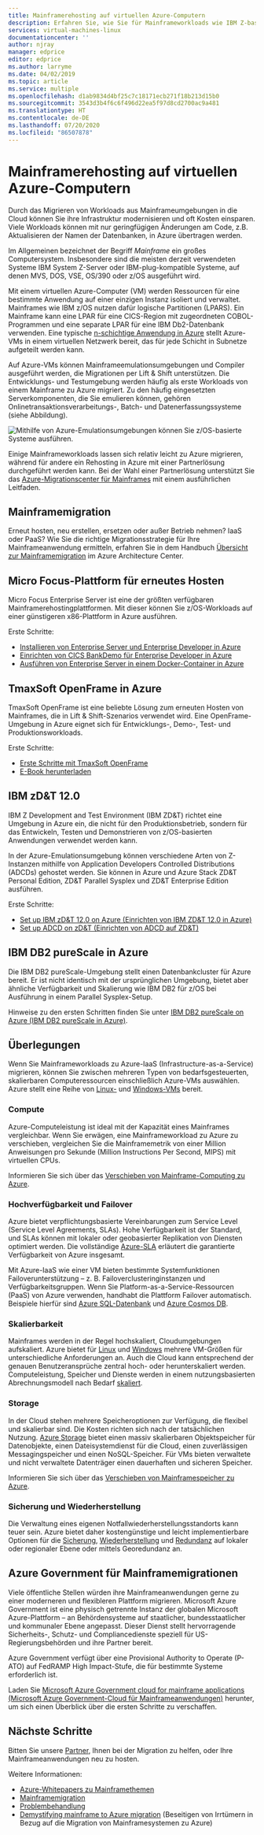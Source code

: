 ```yaml
---
title: Mainframerehosting auf virtuellen Azure-Computern
description: Erfahren Sie, wie Sie für Mainframeworkloads wie IBM Z-basierte Systeme auf virtuellen Microsoft Azure-Computern ein Rehosting durchführen.
services: virtual-machines-linux
documentationcenter: ''
author: njray
manager: edprice
editor: edprice
ms.author: larryme
ms.date: 04/02/2019
ms.topic: article
ms.service: multiple
ms.openlocfilehash: d1ab9834d4bf25c7c18171ecb271f18b213d15b0
ms.sourcegitcommit: 3543d3b4f6c6f496d22ea5f97d8cd2700ac9a481
ms.translationtype: HT
ms.contentlocale: de-DE
ms.lasthandoff: 07/20/2020
ms.locfileid: "86507878"
---
```

# <a name="mainframe-rehosting-on-azure-virtual-machines"></a>Mainframerehosting auf virtuellen Azure-Computern

Durch das Migrieren von Workloads aus Mainframeumgebungen in die Cloud können Sie ihre Infrastruktur modernisieren und oft Kosten einsparen. Viele Workloads können mit nur geringfügigen Änderungen am Code, z.B. Aktualisieren der Namen der Datenbanken, in Azure übertragen werden.

Im Allgemeinen bezeichnet der Begriff *Mainframe* ein großes Computersystem. Insbesondere sind die meisten derzeit verwendeten Systeme IBM System Z-Server oder IBM-plug-kompatible Systeme, auf denen MVS, DOS, VSE, OS/390 oder z/OS ausgeführt wird.

Mit einem virtuellen Azure-Computer (VM) werden Ressourcen für eine bestimmte Anwendung auf einer einzigen Instanz isoliert und verwaltet. Mainframes wie IBM z/OS nutzen dafür logische Partitionen (LPARS). Ein Mainframe kann eine LPAR für eine CICS-Region mit zugeordneten COBOL-Programmen und eine separate LPAR für eine IBM Db2-Datenbank verwenden. Eine typische [n-schichtige Anwendung in Azure](/azure/architecture/reference-architectures/n-tier/n-tier-sql-server) stellt Azure-VMs in einem virtuellen Netzwerk bereit, das für jede Schicht in Subnetze aufgeteilt werden kann.

Auf Azure-VMs können Mainframeemulationsumgebungen und Compiler ausgeführt werden, die Migrationen per Lift & Shift unterstützen. Die Entwicklungs- und Testumgebung werden häufig als erste Workloads von einem Mainframe zu Azure migriert. Zu den häufig eingesetzten Serverkomponenten, die Sie emulieren können, gehören Onlinetransaktionsverarbeitungs-, Batch- und Datenerfassungssysteme (siehe Abbildung).

![Mithilfe von Azure-Emulationsumgebungen können Sie z/OS-basierte Systeme ausführen.](media/01-overview.png)

Einige Mainframeworkloads lassen sich relativ leicht zu Azure migrieren, während für andere ein Rehosting in Azure mit einer Partnerlösung durchgeführt werden kann. Bei der Wahl einer Partnerlösung unterstützt Sie das [Azure-Migrationscenter für Mainframes](https://azure.microsoft.com/migration/mainframe/) mit einem ausführlichen Leitfaden.

## <a name="mainframe-migration"></a>Mainframemigration

Erneut hosten, neu erstellen, ersetzen oder außer Betrieb nehmen? IaaS oder PaaS? Wie Sie die richtige Migrationsstrategie für Ihre Mainframeanwendung ermitteln, erfahren Sie in dem Handbuch [Übersicht zur Mainframemigration](/azure/architecture/cloud-adoption/infrastructure/mainframe-migration/overview) im Azure Architecture Center.

## <a name="micro-focus-rehosting-platform"></a>Micro Focus-Plattform für erneutes Hosten

Micro Focus Enterprise Server ist eine der größten verfügbaren Mainframerehostingplattformen. Mit dieser können Sie z/OS-Workloads auf einer günstigeren x86-Plattform in Azure ausführen.

Erste Schritte:

- [Installieren von Enterprise Server und Enterprise Developer in Azure](./microfocus/set-up-micro-focus-azure.md)
- [Einrichten von CICS BankDemo für Enterprise Developer in Azure](./microfocus/demo.md)
- [Ausführen von Enterprise Server in einem Docker-Container in Azure](./microfocus/run-enterprise-server-container.md)


## <a name="tmaxsoft-openframe-on-azure"></a>TmaxSoft OpenFrame in Azure

TmaxSoft OpenFrame ist eine beliebte Lösung zum erneuten Hosten von Mainframes, die in Lift & Shift-Szenarios verwendet wird. Eine OpenFrame-Umgebung in Azure eignet sich für Entwicklungs-, Demo-, Test- und Produktionsworkloads.

Erste Schritte:

- [Erste Schritte mit TmaxSoft OpenFrame](./tmaxsoft/get-started.md)
- [E-Book herunterladen](https://azure.microsoft.com/resources/install-tmaxsoft-openframe-on-azure/)

## <a name="ibm-zdt-120"></a>IBM zD&T 12.0

IBM Z Development and Test Environment (IBM ZD&T) richtet eine Umgebung in Azure ein, die nicht für den Produktionsbetrieb, sondern für das Entwickeln, Testen und Demonstrieren von z/OS-basierten Anwendungen verwendet werden kann.

In der Azure-Emulationsumgebung können verschiedene Arten von Z-Instanzen mithilfe von Application Developers Controlled Distributions (ADCDs) gehostet werden. Sie können in Azure und Azure Stack ZD&T Personal Edition, ZD&T Parallel Sysplex und ZD&T Enterprise Edition ausführen.

Erste Schritte:

- [Set up IBM zD&T 12.0 on Azure (Einrichten von IBM ZD&T 12.0 in Azure)](./ibm/install-ibm-z-environment.md)
- [Set up ADCD on zD&T (Einrichten von ADCD auf ZD&T)](./ibm/demo.md)

## <a name="ibm-db2-purescale-on-azure"></a>IBM DB2 pureScale in Azure

Die IBM DB2 pureScale-Umgebung stellt einen Datenbankcluster für Azure bereit. Er ist nicht identisch mit der ursprünglichen Umgebung, bietet aber ähnliche Verfügbarkeit und Skalierung wie IBM DB2 für z/OS bei Ausführung in einem Parallel Sysplex-Setup.

Hinweise zu den ersten Schritten finden Sie unter [IBM DB2 pureScale on Azure (IBM DB2 pureScale in Azure)](../../linux/ibm-db2-purescale-azure.md).

## <a name="considerations"></a>Überlegungen

Wenn Sie Mainframeworkloads zu Azure-IaaS (Infrastructure-as-a-Service) migrieren, können Sie zwischen mehreren Typen von bedarfsgesteuerten, skalierbaren Computeressourcen einschließlich Azure-VMs auswählen. Azure stellt eine Reihe von [Linux-](../../linux/overview.md) und [Windows-VMs](../../windows/overview.md) bereit.

### <a name="compute"></a>Compute

Azure-Computeleistung ist ideal mit der Kapazität eines Mainframes vergleichbar. Wenn Sie erwägen, eine Mainframeworkload zu Azure zu verschieben, vergleichen Sie die Mainframemetrik von einer Million Anweisungen pro Sekunde (Million Instructions Per Second, MIPS) mit virtuellen CPUs. 

Informieren Sie sich über das [Verschieben von Mainframe-Computing zu Azure](./concepts/mainframe-compute-azure.md).

### <a name="high-availability-and-failover"></a>Hochverfügbarkeit und Failover

Azure bietet verpflichtungsbasierte Vereinbarungen zum Service Level (Service Level Agreements, SLAs). Hohe Verfügbarkeit ist der Standard, und SLAs können mit lokaler oder geobasierter Replikation von Diensten optimiert werden. Die vollständige [Azure-SLA](https://azure.microsoft.com/support/legal/sla/virtual-machines/) erläutert die garantierte Verfügbarkeit von Azure insgesamt.

Mit Azure-IaaS wie einer VM bieten bestimmte Systemfunktionen Failoverunterstützung – z. B. Failoverclusteringinstanzen und Verfügbarkeitsgruppen. Wenn Sie Platform-as-a-Service-Ressourcen (PaaS) von Azure verwenden, handhabt die Plattform Failover automatisch. Beispiele hierfür sind [Azure SQL-Datenbank](../../../azure-sql/database/sql-database-paas-overview.md) und [Azure Cosmos DB](../../../cosmos-db/introduction.md).

### <a name="scalability"></a>Skalierbarkeit

Mainframes werden in der Regel hochskaliert, Cloudumgebungen aufskaliert. Azure bietet für [Linux](../../linux/sizes.md) und [Windows](../../windows/sizes.md) mehrere VM-Größen für unterschiedliche Anforderungen an. Auch die Cloud kann entsprechend der genauen Benutzeransprüche zentral hoch- oder herunterskaliert werden. Computeleistung, Speicher und Dienste werden in einem nutzungsbasierten Abrechnungsmodell nach Bedarf [skaliert](/azure/architecture/best-practices/auto-scaling).

### <a name="storage"></a>Storage

In der Cloud stehen mehrere Speicheroptionen zur Verfügung, die flexibel und skalierbar sind. Die Kosten richten sich nach der tatsächlichen Nutzung. [Azure Storage](../../../storage/common/storage-introduction.md) bietet einen massiv skalierbaren Objektspeicher für Datenobjekte, einen Dateisystemdienst für die Cloud, einen zuverlässigen Messagingspeicher und einen NoSQL-Speicher. Für VMs bieten verwaltete und nicht verwaltete Datenträger einen dauerhaften und sicheren Speicher.

Informieren Sie sich über das [Verschieben von Mainframespeicher zu Azure](./concepts/mainframe-storage-azure.md).

### <a name="backup-and-recovery"></a>Sicherung und Wiederherstellung

Die Verwaltung eines eigenen Notfallwiederherstellungsstandorts kann teuer sein. Azure bietet daher kostengünstige und leicht implementierbare Optionen für die [Sicherung](../../../backup/backup-overview.md), [Wiederherstellung](../../../site-recovery/site-recovery-overview.md) und [Redundanz](../../../storage/common/storage-redundancy.md) auf lokaler oder regionaler Ebene oder mittels Georedundanz an.

## <a name="azure-government-for-mainframe-migrations"></a>Azure Government für Mainframemigrationen

Viele öffentliche Stellen würden ihre Mainframeanwendungen gerne zu einer moderneren und flexibleren Plattform migrieren. Microsoft Azure Government ist eine physisch getrennte Instanz der globalen Microsoft Azure-Plattform – an Behördensysteme auf staatlicher, bundesstaatlicher und kommunaler Ebene angepasst. Dieser Dienst stellt hervorragende Sicherheits-, Schutz- und Compliancedienste speziell für US-Regierungsbehörden und ihre Partner bereit.

Azure Government verfügt über eine Provisional Authority to Operate (P-ATO) auf FedRAMP High Impact-Stufe, die für bestimmte Systeme erforderlich ist.

Laden Sie [Microsoft Azure Government cloud for mainframe applications (Microsoft Azure Government-Cloud für Mainframeanwendungen)](https://azure.microsoft.com/resources/microsoft-azure-government-cloud-for-mainframe-applications/en-us/) herunter, um sich einen Überblick über die ersten Schritte zu verschaffen.

## <a name="next-steps"></a>Nächste Schritte

Bitten Sie unsere [Partner](partner-workloads.md), Ihnen bei der Migration zu helfen, oder Ihre Mainframeanwendungen neu zu hosten. 

Weitere Informationen:

- [Azure-Whitepapers zu Mainframethemen](mainframe-white-papers.md)
- [Mainframemigration](/azure/architecture/cloud-adoption/infrastructure/mainframe-migration/overview)
- [Problembehandlung](../../troubleshooting/index.yml)
- [Demystifying mainframe to Azure migration](https://azure.microsoft.com/resources/demystifying-mainframe-to-azure-migration/) (Beseitigen von Irrtümern in Bezug auf die Migration von Mainframesystemen zu Azure)

<!-- INTERNAL LINKS -->
[microfocus-get-started]: /microfocus/get-started.md
[microfocus-setup]: /microfocus/set-up-micro-focus-azure.md
[microfocus-demo]: /microfocus/demo.md
[ibm-get-started]: /ibm/get-started.md
[ibm-install-z]: /ibm/install-ibm-z-environment.md
[ibm-demo]: /ibm/demo.md
